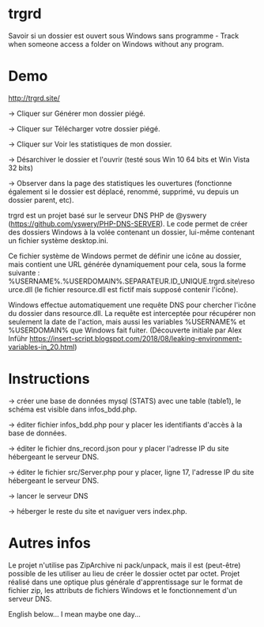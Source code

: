 # trgrd
Savoir si un dossier est ouvert sous Windows sans programme - Track when someone access a folder on Windows without any program.

# Demo
http://trgrd.site/

-> Cliquer sur Générer mon dossier piégé.

-> Cliquer sur Télécharger votre dossier piégé.

-> Cliquer sur Voir les statistiques de mon dossier.

-> Désarchiver le dossier et l'ouvrir (testé sous Win 10 64 bits et Win Vista 32 bits)

-> Observer dans la page des statistiques les ouvertures (fonctionne également si le dossier est déplacé, renommé, supprimé, vu depuis un dossier parent, etc).


trgrd est un projet basé sur le serveur DNS PHP de @yswery (https://github.com/yswery/PHP-DNS-SERVER).
Le code permet de créer des dossiers Windows à la volée contenant un dossier, lui-même contenant un fichier système desktop.ini. 

Ce fichier système de Windows permet de définir une icône au dossier, mais contient une URL générée dynamiquement pour cela, sous la forme suivante : %USERNAME%.%USERDOMAIN%.SEPARATEUR.ID_UNIQUE.trgrd.site\resource.dll (le fichier resource.dll est fictif mais supposé contenir l'icône).

Windows effectue automatiquement une requête DNS pour chercher l'icône du dossier dans resource.dll. La requête est interceptée pour récupérer non seulement la date de l'action, mais aussi les variables %USERNAME% et %USERDOMAIN% que Windows fait fuiter. (Découverte initiale par Alex Inführ https://insert-script.blogspot.com/2018/08/leaking-environment-variables-in_20.html)


# Instructions
-> créer une base de données mysql (STATS) avec une table (table1), le schéma est visible dans infos_bdd.php.

-> éditer fichier infos_bdd.php pour y placer les identifiants d'accès à la base de données.

-> éditer le fichier dns_record.json pour y placer l'adresse IP du site hébergeant le serveur DNS.

-> éditer le fichier src/Server.php pour y placer, ligne 17, l'adresse IP du site hébergeant le serveur DNS.

-> lancer le serveur DNS

-> héberger le reste du site et naviguer vers index.php.


# Autres infos
Le projet n'utilise pas ZipArchive ni pack/unpack, mais il est (peut-être) possible de les utiliser au lieu de créer le dossier octet par octet. Projet réalisé dans une optique plus générale d'apprentissage sur le format de fichier zip, les attributs de fichiers Windows et le fonctionnement d'un serveur DNS.


English below... I mean maybe one day...
